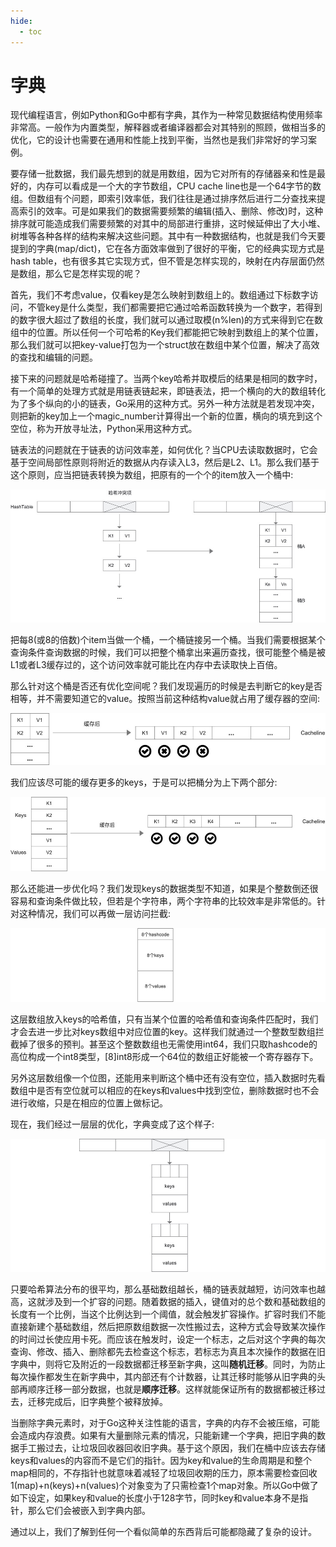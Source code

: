 ```yaml
---
hide:
  - toc
---
```

# 字典

现代编程语言，例如Python和Go中都有字典，其作为一种常见数据结构使用频率非常高。一般作为内置类型，解释器或者编译器都会对其特别的照顾，做相当多的优化，它的设计也需要在通用和性能上找到平衡，当然也是我们非常好的学习案例。

要存储一批数据，我们最先想到的就是用数组，因为它对所有的存储器亲和性是最好的，内存可以看成是一个大的字节数组，CPU cache line也是一个64字节的数组。但数组有个问题，即索引效率低，我们往往是通过排序然后进行二分查找来提高索引的效率。可是如果我们的数据需要频繁的编辑(插入、删除、修改)时，这种排序就可能造成我们需要频繁的对其中的局部进行重排，这时候延伸出了大小堆、树堆等各种各样的结构来解决这些问题。其中有一种数据结构，也就是我们今天要提到的字典(map/dict)，它在各方面效率做到了很好的平衡，它的经典实现方式是hash table，也有很多其它实现方式，但不管是怎样实现的，映射在内存层面仍然是数组，那么它是怎样实现的呢？

首先，我们不考虑value，仅看key是怎么映射到数组上的。数组通过下标数字访问，不管key是什么类型，我们都需要把它通过哈希函数转换为一个数字，若得到的数字很大超过了数组的长度，我们就可以通过取模(n%len)的方式来得到它在数组中的位置。所以任何一个可哈希的Key我们都能把它映射到数组上的某个位置，那么我们就可以把key-value打包为一个struct放在数组中某个位置，解决了高效的查找和编辑的问题。

接下来的问题就是哈希碰撞了。当两个key哈希并取模后的结果是相同的数字时，有一个简单的处理方式就是用链表链起来，即链表法，把一个横向的大的数组转化为了多个纵向的小的链表，Go采用的这种方式。另外一种方法就是若发现冲突，则把新的key加上一个magic_number计算得出一个新的位置，横向的填充到这个空位，称为开放寻址法，Python采用这种方式。

链表法的问题就在于链表的访问效率差，如何优化？当CPU去读取数据时，它会基于空间局部性原则将附近的数据从内存读入L3，然后是L2、L1。那么我们基于这个原则，应当把链表转换为数组，把原有的一个个的item放入一个桶中:

![](images/1.jpg)

把每8(或8的倍数)个item当做一个桶，一个桶链接另一个桶。当我们需要根据某个查询条件查询数据的时候，我们可以把整个桶拿出来遍历查找，很可能整个桶是被L1或者L3缓存过的，这个访问效率就可能比在内存中去读取快上百倍。

那么针对这个桶是否还有优化空间呢？我们发现遍历的时候是去判断它的key是否相等，并不需要知道它的value。按照当前这种结构value就占用了缓存器的空间:

![](images/2.jpg)

我们应该尽可能的缓存更多的keys，于是可以把桶分为上下两个部分:

![](images/3.jpg)

那么还能进一步优化吗？我们发现keys的数据类型不知道，如果是个整数倒还很容易和查询条件做比较，但若是个字符串，两个字符串的比较效率是非常低的。针对这种情况，我们可以再做一层访问拦截:

![](images/4.jpg)

这层数组放入keys的哈希值，只有当某个位置的哈希值和查询条件匹配时，我们才会去进一步比对keys数组中对应位置的key。这样我们就通过一个整数型数组拦截掉了很多的预判。甚至这个整数数组也无需使用int64，我们只取hashcode的高位构成一个int8类型，[8]int8形成一个64位的数组正好能被一个寄存器存下。

另外这层数组像一个位图，还能用来判断这个桶中还有没有空位，插入数据时先看数组中是否有空位就可以相应的在keys和values中找到空位，删除数据时也不会进行收缩，只是在相应的位置上做标记。

现在，我们经过一层层的优化，字典变成了这个样子:

![](images/5.jpg)

只要哈希算法分布的很平均，那么基础数组越长，桶的链表就越短，访问效率也越高，这就涉及到一个扩容的问题。随着数据的插入，键值对的总个数和基础数组的长度有一个比例，当这个比例达到一个阈值，就会触发扩容操作。扩容时我们不能直接新建个基础数组，然后把原数组数据一次性搬过去，这种方式会导致某次操作的时间过长使应用卡死。而应该在触发时，设定一个标志，之后对这个字典的每次查询、修改、插入、删除都先去检查这个标志，若标志为真且本次操作的数据在旧字典中，则将它及附近的一段数据都迁移至新字典，这叫​**随机迁移**。同时，为防止每次操作都发生在新字典中，其内部还有个计数器，让其迁移时能够从旧字典的头部再顺序迁移一部分数据，也就是​**顺序迁移**。这样就能保证所有的数据都被迁移过去，迁移完成后，旧字典整个被释放掉。

当删除字典元素时，对于Go这种关注性能的语言，字典的内存不会被压缩，可能会造成内存浪费。如果有大量删除元素的情况，只能新建一个字典，把旧字典的数据手工搬过去，让垃圾回收器回收旧字典。基于这个原因，我们在桶中应该去存储keys和values的内容而不是它们的指针。因为key和value的生命周期是和整个map相同的，不存指针也就意味着减轻了垃圾回收期的压力，原本需要检查回收1(map)+n(keys)+n(values)个对象变为了只需检查1个map对象。所以Go中做了如下设定，如果key和value的长度小于128字节，同时key和value本身不是指针，那么它们会被嵌入到字典内部。

通过以上，我们了解到任何一个看似简单的东西背后可能都隐藏了复杂的设计。